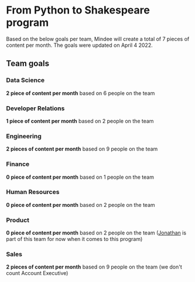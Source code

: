 # From Python to Shakespeare program

Based on the below goals per team, Mindee will create a total of 7 pieces of content per month. The goals were updated on April 4 2022.

## Team goals

### Data Science

**2 piece of content per month** based on 6 people on the team

### Developer Relations

**1 piece of content per month** based on 2 people on the team

### Engineering

**2 pieces of content per month** based on 9 people on the team

### Finance

**0 piece of content per month** based on 1 people on the team

### Human Resources
**0 piece of content per month** based on 2 people on the team

### Product

**0 piece of content per month** based on 2 people on the team ([Jonathan](https://github.com/jonathanMindee) is part of this team for now when it comes to this program)

### Sales

**2 pieces of content per month** based on 9 people on the team (we don't count Account Executive)
